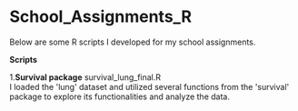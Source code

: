 # School_Assignments_R

Below are some R scripts I developed for my school assignments.

**Scripts**

1.**Survival package** survival_lung_final.R  
  I loaded the 'lung' dataset and utilized several functions from the 'survival' package to explore its functionalities and analyze the data.



